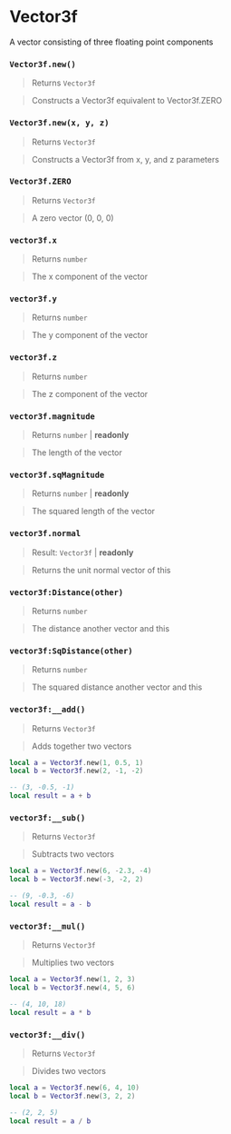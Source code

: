 # Vector3f

A vector consisting of three floating point components

### `Vector3f.new()`
  > Returns `Vector3f`

  > Constructs a Vector3f equivalent to Vector3f.ZERO

### `Vector3f.new(x, y, z)`
  > Returns `Vector3f`

  > Constructs a Vector3f from x, y, and z parameters

### `Vector3f.ZERO`
  > Returns `Vector3f`
  
  > A zero vector (0, 0, 0)

### `vector3f.x`
  > Returns `number`

  > The x component of the vector

### `vector3f.y`
  > Returns `number`

  > The y component of the vector

### `vector3f.z`
  > Returns `number`

  > The z component of the vector
  
### `vector3f.magnitude`
  > Returns `number` | **readonly**

  > The length of the vector
  
### `vector3f.sqMagnitude`
  > Returns `number` | **readonly**

  > The squared length of the vector

### `vector3f.normal`
  > Result: `Vector3f` | **readonly**
  
  > Returns the unit normal vector of this

### `vector3f:Distance(other)`
  > Returns `number`

  > The distance another vector and this

### `vector3f:SqDistance(other)`
  > Returns `number`

  > The squared distance another vector and this

### `vector3f:__add()`
  > Returns `Vector3f`

  > Adds together two vectors
  
  > 
  ```lua
  local a = Vector3f.new(1, 0.5, 1)
  local b = Vector3f.new(2, -1, -2)
  
  -- (3, -0.5, -1)
  local result = a + b
  ```

### `vector3f:__sub()`
  > Returns `Vector3f`

  > Subtracts two vectors

  > 
  ```lua
  local a = Vector3f.new(6, -2.3, -4)
  local b = Vector3f.new(-3, -2, 2)
  
  -- (9, -0.3, -6)
  local result = a - b
  ```

### `vector3f:__mul()`
  > Returns `Vector3f`

  > Multiplies two vectors
  
  > 
  ```lua
  local a = Vector3f.new(1, 2, 3)
  local b = Vector3f.new(4, 5, 6)
  
  -- (4, 10, 18)
  local result = a * b
  ```

### `vector3f:__div()`
  > Returns `Vector3f`

  > Divides two vectors

  > 
  ```lua
  local a = Vector3f.new(6, 4, 10)
  local b = Vector3f.new(3, 2, 2)
  
  -- (2, 2, 5)
  local result = a / b
  ```
